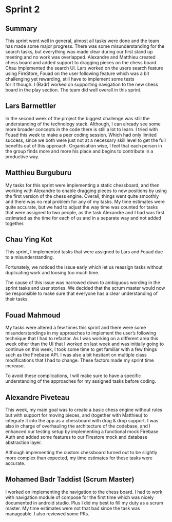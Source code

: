 # Sprint 2

## Summary

This sprint went well in general, almost all tasks were done and the team has made some major progress. There was some misunderstanding for the search tasks, but everything was made clear during our first stand up meeting and no work was overlapped.
Alexandre and Matthieu created chess board and added support to dragging pieces on the chess board. Chau implemented the search UI. Lars worked on the users search feature using FireStore, Fouad on the user following feature which was a bit challenging yet rewarding, still have to implement some tests   
for it though. I (Badr) worked on supporting navigation to the new chess board in the play section. The team did well overall in this sprint. 

## Lars Barmettler
In the second week of the project the biggest challenge was still the understanding of the technology stack. Although, I can already see some more broader concepts in the code there is still a lot to learn. I tried with Fouad this week to make a peer coding session. Which had only limited success, since we both were just not at a necessary skill level to get the full benefits out of this approach. Organisation wise, I feel that each person in the group finds more and more his place and begins to contribute in a productive way.

## Matthieu Burguburu
My tasks for this sprint were implementing a static chessboard, and then working with Alexandre to enable dragging pieces to new positions by using the first version of the chess engine. Overall, things went quite smoothly and there was no real problem for any of my tasks. My time estimates were quite accurate, but we had to adjust the way time was counted for tasks that were assigned to two people, as the task Alexandre and I had was first estimated as the time for each of us and in a separate way and not added together.

## Chau Ying Kot

This sprint, I implemented tasks that were assigned to Lars and Fouad due to a misunderstanding.

Fortunately, we noticed the issue early which let us reassign tasks without duplicating work and loosing too much time.

The cause of this issue was narrowed down to ambiguous wording in the sprint tasks and user stories. We decided that the scrum master would now be responsible to make sure that everyone has a clear understanding of their tasks.

## Fouad Mahmoud
My tasks were altered a few times this sprint and there were some misunderstandings in my approaches to implement the user’s following technique that I had to refactor. As I was working on a different area this week other than the UI that I worked on last week and was initially going to continue on this week, I took some time to get familiar with a few things such as the Firebase API. I was also a bit hesitant on multiple class modifications that I had to change. These factors made my sprint time increase.

To avoid these complications, I will make sure to have a specific understanding of the approaches for my assigned tasks before coding.

## Alexandre Piveteau 
This week, my main goal was to create a basic chess engine without rules but with support for moving pieces, and (together with Matthieu) to integrate it into the app as a chessboard with drag & drop support. I was also in charge of overhauling the architecture of the codebase, and I enhanced our testing setup by implementing a functional mock Firebase Auth and added some features to our Firestore mock and database abstraction layer.

Although implementing the custom chessboard turned out to be slightly more complex than expected, my time estimates for these tasks were accurate.

## Mohamed Badr Taddist (Scrum Master)
I worked on implementing the navigation to the chess board. I had to work with navigation module of compose for the first time which was nicely documented in android studio.
Plus I did my best to fill my duty as a scrum master. My time estimates were not that bad since the task was manageable. I also reviewed some PRs.   

